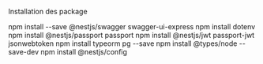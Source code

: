 Installation des package

npm install --save @nestjs/swagger swagger-ui-express
npm install dotenv
npm install @nestjs/passport passport
npm install @nestjs/jwt passport-jwt jsonwebtoken
npm install typeorm pg --save
npm install @types/node --save-dev
npm install @nestjs/config
